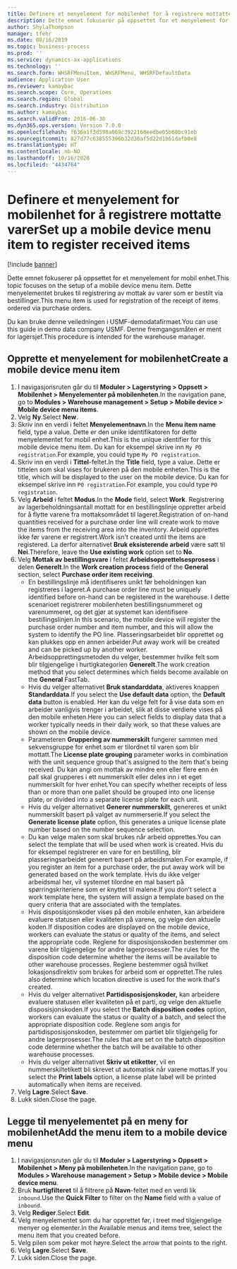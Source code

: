 ```yaml
---
title: Definere et menyelement for mobilenhet for å registrere mottatte varer
description: Dette emnet fokuserer på oppsettet for et menyelement for mobil enhet.
author: ShylaThompson
manager: tfehr
ms.date: 08/16/2019
ms.topic: business-process
ms.prod: ''
ms.service: dynamics-ax-applications
ms.technology: ''
ms.search.form: WHSRFMenuItem, WHSRFMenu, WHSRFDefaultData
audience: Application User
ms.reviewer: kamaybac
ms.search.scope: Core, Operations
ms.search.region: Global
ms.search.industry: Distribution
ms.author: kamaybac
ms.search.validFrom: 2016-06-30
ms.dyn365.ops.version: Version 7.0.0
ms.openlocfilehash: f636a1f3d598a069c3922160eedbe05b68bc91eb
ms.sourcegitcommit: 827d77c638555396b32d36af5d22d1b61dafb0e8
ms.translationtype: HT
ms.contentlocale: nb-NO
ms.lasthandoff: 10/16/2020
ms.locfileid: "4434764"
---
```

# <a name="set-up-a-mobile-device-menu-item-to-register-received-items"></a><span data-ttu-id="8cf5d-103">Definere et menyelement for mobilenhet for å registrere mottatte varer</span><span class="sxs-lookup"><span data-stu-id="8cf5d-103">Set up a mobile device menu item to register received items</span></span>

[!include [banner](../../includes/banner.md)]

<span data-ttu-id="8cf5d-104">Dette emnet fokuserer på oppsettet for et menyelement for mobil enhet.</span><span class="sxs-lookup"><span data-stu-id="8cf5d-104">This topic focuses on the setup of a mobile device menu item.</span></span> <span data-ttu-id="8cf5d-105">Dette menyelementet brukes til registrering av mottak av varer som er bestilt via bestillinger.</span><span class="sxs-lookup"><span data-stu-id="8cf5d-105">This menu item is used for registration of the receipt of items ordered via purchase orders.</span></span> 

<span data-ttu-id="8cf5d-106">Du kan bruke denne veiledningen i USMF-demodatafirmaet.</span><span class="sxs-lookup"><span data-stu-id="8cf5d-106">You can use this guide in demo data company USMF.</span></span> <span data-ttu-id="8cf5d-107">Denne fremgangsmåten er ment for lagersjef.</span><span class="sxs-lookup"><span data-stu-id="8cf5d-107">This procedure is intended for the warehouse manager.</span></span>


## <a name="create-a-mobile-device-menu-item"></a><span data-ttu-id="8cf5d-108">Opprette et menyelement for mobilenhet</span><span class="sxs-lookup"><span data-stu-id="8cf5d-108">Create a mobile device menu item</span></span>
1. <span data-ttu-id="8cf5d-109">I navigasjonsruten går du til **Moduler > Lagerstyring > Oppsett > Mobilenhet > Menyelementer på mobilenheten**.</span><span class="sxs-lookup"><span data-stu-id="8cf5d-109">In the navigation pane, go to **Modules > Warehouse management > Setup > Mobile device > Mobile device menu items**.</span></span>
2. <span data-ttu-id="8cf5d-110">Velg **Ny**.</span><span class="sxs-lookup"><span data-stu-id="8cf5d-110">Select **New**.</span></span>
3. <span data-ttu-id="8cf5d-111">Skriv inn en verdi i feltet **Menyelementnavn**.</span><span class="sxs-lookup"><span data-stu-id="8cf5d-111">In the **Menu item name** field, type a value.</span></span> <span data-ttu-id="8cf5d-112">Dette er den unike identifikatoren for dette menyelementet for mobil enhet.</span><span class="sxs-lookup"><span data-stu-id="8cf5d-112">This is the unique identifier for this mobile device menu item.</span></span> <span data-ttu-id="8cf5d-113">Du kan for eksempel skrive inn `My PO registration`.</span><span class="sxs-lookup"><span data-stu-id="8cf5d-113">For example, you could type `My PO registration`.</span></span>  
4. <span data-ttu-id="8cf5d-114">Skriv inn en verdi i **Tittel**-feltet.</span><span class="sxs-lookup"><span data-stu-id="8cf5d-114">In the **Title** field, type a value.</span></span> <span data-ttu-id="8cf5d-115">Dette er tittelen som skal vises for brukeren på den mobile enheten.</span><span class="sxs-lookup"><span data-stu-id="8cf5d-115">This is the title, which will be displayed to the user on the mobile device.</span></span> <span data-ttu-id="8cf5d-116">Du kan for eksempel skrive inn `PO registration`.</span><span class="sxs-lookup"><span data-stu-id="8cf5d-116">For example, you could type `PO registration`.</span></span>  
5. <span data-ttu-id="8cf5d-117">Velg **Arbeid** i feltet **Modus**.</span><span class="sxs-lookup"><span data-stu-id="8cf5d-117">In the **Mode** field, select **Work**.</span></span> <span data-ttu-id="8cf5d-118">Registrering av lagerbeholdningsantall mottatt for en bestillingslinje oppretter arbeid for å flytte varene fra mottaksområdet til lageret.</span><span class="sxs-lookup"><span data-stu-id="8cf5d-118">Registration of on-hand quantities received for a purchase order line will create work to move the items from the receiving area into the inventory.</span></span> <span data-ttu-id="8cf5d-119">Arbeid opprettes ikke før varene er registrert.</span><span class="sxs-lookup"><span data-stu-id="8cf5d-119">Work isn't created until the items are registered.</span></span> <span data-ttu-id="8cf5d-120">La derfor alternativet **Bruk eksisterende arbeid** være satt til **Nei**.</span><span class="sxs-lookup"><span data-stu-id="8cf5d-120">Therefore, leave the **Use existing work** option set to **No**.</span></span>
6. <span data-ttu-id="8cf5d-121">Velg **Mottak av bestillingsvare** i feltet **Arbeidsopprettelsesprosess** i delen **Generelt**.</span><span class="sxs-lookup"><span data-stu-id="8cf5d-121">In the **Work creation process** field of the **General** section, select **Purchase order item receiving**.</span></span>
    - <span data-ttu-id="8cf5d-122">En bestillingslinje må identifiseres unikt før beholdningen kan registreres i lageret.</span><span class="sxs-lookup"><span data-stu-id="8cf5d-122">A purchase order line must be uniquely identified before on-hand can be registered in the warehouse.</span></span> <span data-ttu-id="8cf5d-123">I dette scenarioet registrerer mobilenheten bestillingsnummeret og varenummeret, og det gjør at systemet kan identifisere bestillingslinjen.</span><span class="sxs-lookup"><span data-stu-id="8cf5d-123">In this scenario, the mobile device will register the purchase order number and item number, and this will allow the system to identify the PO line.</span></span> <span data-ttu-id="8cf5d-124">Plasseringsarbeidet blir opprettet og kan plukkes opp en annen arbeider.</span><span class="sxs-lookup"><span data-stu-id="8cf5d-124">Put away work will be created and can be picked up by another worker.</span></span> <span data-ttu-id="8cf5d-125">Arbeidsopprettingsmetoden du velger, bestemmer hvilke felt som blir tilgjengelige i hurtigkategorien **Generelt**.</span><span class="sxs-lookup"><span data-stu-id="8cf5d-125">The work creation method that you select determines which fields become available on the **General** FastTab.</span></span>  
    - <span data-ttu-id="8cf5d-126">Hvis du velger alternativet **Bruk standarddata**, aktiveres knappen **Standarddata**.</span><span class="sxs-lookup"><span data-stu-id="8cf5d-126">If you select the **Use default data** option, the **Default data** button is enabled.</span></span> <span data-ttu-id="8cf5d-127">Her kan du velge felt for å vise data som en arbeider vanligvis trenger i arbeidet, slik at disse verdiene vises på den mobile enheten.</span><span class="sxs-lookup"><span data-stu-id="8cf5d-127">Here you can select fields to display data that a worker typically needs in their daily work, so that these values are shown on the mobile device.</span></span>  
    - <span data-ttu-id="8cf5d-128">Parameteren **Gruppering av nummerskilt** fungerer sammen med sekvensgruppe for enhet som er tilordnet til varen som blir mottatt.</span><span class="sxs-lookup"><span data-stu-id="8cf5d-128">The **License plate grouping** parameter works in combination with the unit sequence group that's assigned to the item that's being received.</span></span> <span data-ttu-id="8cf5d-129">Du kan angi om mottak av mindre enn eller flere enn én pall skal grupperes i ett nummerskilt eller deles inn i et eget nummerskilt for hver enhet.</span><span class="sxs-lookup"><span data-stu-id="8cf5d-129">You can specify whether receipts of less than or more than one pallet should be grouped into one license plate, or divided into a separate license plate for each unit.</span></span>  
    - <span data-ttu-id="8cf5d-130">Hvis du velger alternativet **Generer nummerskilt**, genereres et unikt nummerskilt basert på valget av nummerserie.</span><span class="sxs-lookup"><span data-stu-id="8cf5d-130">If you select the **Generate license plate** option, this generates a unique license plate number based on the number sequence selection.</span></span>  
    - <span data-ttu-id="8cf5d-131">Du kan velge malen som skal brukes når arbeid opprettes.</span><span class="sxs-lookup"><span data-stu-id="8cf5d-131">You can select the template that will be used when work is created.</span></span> <span data-ttu-id="8cf5d-132">Hvis du for eksempel registrerer en vare for en bestilling, blir plasseringsarbeidet generert basert på arbeidsmalen.</span><span class="sxs-lookup"><span data-stu-id="8cf5d-132">For example, if you register an item for a purchase order, the put away work will be generated based on the work template.</span></span> <span data-ttu-id="8cf5d-133">Hvis du ikke velger arbeidsmal her, vil systemet tilordne en mal basert på spørringskriteriene som er knyttet til malene.</span><span class="sxs-lookup"><span data-stu-id="8cf5d-133">If you don't select a work template here, the system will assign a template based on the query criteria that are associated with the templates.</span></span>  
    - <span data-ttu-id="8cf5d-134">Hvis disposisjonskoder vises på den mobile enheten, kan arbeidere evaluere statusen eller kvaliteten på varene, og velge den aktuelle koden.</span><span class="sxs-lookup"><span data-stu-id="8cf5d-134">If disposition codes are displayed on the mobile device, workers can evaluate the status or quality of the items, and select the appropriate code.</span></span> <span data-ttu-id="8cf5d-135">Reglene for disposisjonskoden bestemmer om varene blir tilgjengelige for andre lagerprosesser.</span><span class="sxs-lookup"><span data-stu-id="8cf5d-135">The rules for the disposition code determine whether the items will be available to other warehouse processes.</span></span> <span data-ttu-id="8cf5d-136">Reglene bestemmer også hvilket lokasjonsdirektiv som brukes for arbeid som er opprettet.</span><span class="sxs-lookup"><span data-stu-id="8cf5d-136">The rules also determine which location directive is used for the work that's created.</span></span>   
    - <span data-ttu-id="8cf5d-137">Hvis du velger alternativet **Partidisposisjonskoder,** kan arbeidere evaluere statusen eller kvaliteten på et parti, og velge den aktuelle disposisjonskoden.</span><span class="sxs-lookup"><span data-stu-id="8cf5d-137">If you select the **Batch disposition codes** option, workers can evaluate the status or quality of a batch, and select the appropriate disposition code.</span></span> <span data-ttu-id="8cf5d-138">Reglene som angis for partidisposisjonskoden, bestemmer om partiet blir tilgjengelig for andre lagerprosesser.</span><span class="sxs-lookup"><span data-stu-id="8cf5d-138">The rules that are set on the batch disposition code determine whether the batch will be available to other warehouse processes.</span></span>  
    - <span data-ttu-id="8cf5d-139">Hvis du velger alternativet **Skriv ut etiketter**, vil en nummerskiltetikett bli skrevet ut automatisk når varene mottas.</span><span class="sxs-lookup"><span data-stu-id="8cf5d-139">If you select the **Print labels** option, a license plate label will be printed automatically when items are received.</span></span>  
7. <span data-ttu-id="8cf5d-140">Velg **Lagre**.</span><span class="sxs-lookup"><span data-stu-id="8cf5d-140">Select **Save**.</span></span>
8. <span data-ttu-id="8cf5d-141">Lukk siden.</span><span class="sxs-lookup"><span data-stu-id="8cf5d-141">Close the page.</span></span>

## <a name="add-the-menu-item-to-a-mobile-device-menu"></a><span data-ttu-id="8cf5d-142">Legge til menyelementet på en meny for mobilenhet</span><span class="sxs-lookup"><span data-stu-id="8cf5d-142">Add the menu item to a mobile device menu</span></span>
1. <span data-ttu-id="8cf5d-143">I navigasjonsruten går du til **Moduler > Lagerstyring > Oppsett > Mobilenhet > Meny på mobilenheten**.</span><span class="sxs-lookup"><span data-stu-id="8cf5d-143">In the navigation pane, go to **Modules > Warehouse management > Setup > Mobile device > Mobile device menu**.</span></span>
2. <span data-ttu-id="8cf5d-144">Bruk **hurtigfilteret** til å filtrere på **Navn**-feltet med en verdi lik `inbound`.</span><span class="sxs-lookup"><span data-stu-id="8cf5d-144">Use the **Quick Filter** to filter on the **Name** field with a value of `inbound`.</span></span>
3. <span data-ttu-id="8cf5d-145">Velg **Rediger**.</span><span class="sxs-lookup"><span data-stu-id="8cf5d-145">Select **Edit**.</span></span>
4. <span data-ttu-id="8cf5d-146">Velg menyelementet som du har opprettet før, i treet med tilgjengelige menyer og elementer.</span><span class="sxs-lookup"><span data-stu-id="8cf5d-146">In the Available menus and items tree, select the menu item that you created before.</span></span>
5. <span data-ttu-id="8cf5d-147">Velg pilen som peker mot høyre.</span><span class="sxs-lookup"><span data-stu-id="8cf5d-147">Select the arrow that points to the right.</span></span>
6. <span data-ttu-id="8cf5d-148">Velg **Lagre**.</span><span class="sxs-lookup"><span data-stu-id="8cf5d-148">Select **Save**.</span></span>
7. <span data-ttu-id="8cf5d-149">Lukk siden.</span><span class="sxs-lookup"><span data-stu-id="8cf5d-149">Close the page.</span></span>

